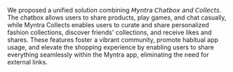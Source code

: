 We proposed a unified solution combining 𝘔𝘺𝘯𝘵𝘳𝘢 𝘊𝘩𝘢𝘵𝘣𝘰𝘹 𝘢𝘯𝘥 𝘊𝘰𝘭𝘭𝘦𝘤𝘵𝘴. The chatbox allows users to share products, play games, and chat casually, while Myntra Collects enables users to curate and share personalized fashion collections, discover friends' collections, and receive likes and shares. 
These features foster a vibrant community, promote habitual app usage, and elevate the shopping experience by enabling users to share everything seamlessly within the Myntra app, eliminating the need for external links.
